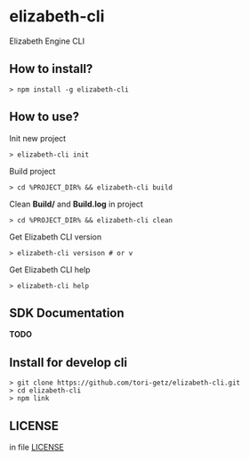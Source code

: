 # elizabeth-cli
Elizabeth Engine CLI

## How to install?
```
> npm install -g elizabeth-cli
```

## How to use?

Init new project
```
> elizabeth-cli init
```

Build project
```
> cd %PROJECT_DIR% && elizabeth-cli build
```

Clean <b>Build/</b> and <b>Build.log</b> in project
```
> cd %PROJECT_DIR% && elizabeth-cli clean
```

Get Elizabeth CLI version
```
> elizabeth-cli versison # or v
```

Get Elizabeth CLI help
```
> elizabeth-cli help
```

## SDK Documentation
<b>TODO</b>

## Install for develop cli
```
> git clone https://github.com/tori-getz/elizabeth-cli.git
> cd elizabeth-cli
> npm link
```

## LICENSE
in file [LICENSE](LICENSE)
